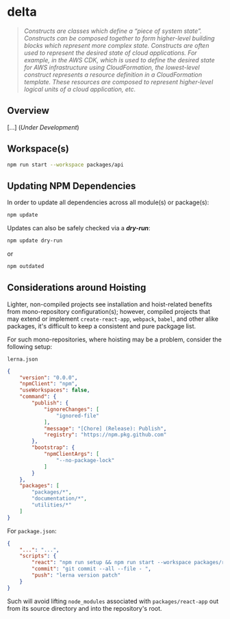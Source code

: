 # delta #

> *Constructs are classes which define a “piece of system state”. Constructs can be composed together to form higher-level building blocks which represent more complex state. Constructs are often used to represent the desired state of cloud applications. For example, in the AWS CDK, which is used to define the desired state for AWS infrastructure using CloudFormation, the lowest-level construct represents a resource definition in a CloudFormation template. These resources are composed to represent higher-level logical units of a cloud application, etc.*

## Overview ## 

[...] (*Under Development*)

## Workspace(s) ##

```bash
npm run start --workspace packages/api
```

## Updating NPM Dependencies ##

In order to update all dependencies across all module(s) or package(s):

```bash
npm update
```

Updates can also be safely checked via a ***dry-run***:

```bash
npm update dry-run
```

or

```bash
npm outdated
```

## Considerations around Hoisting ##

Lighter, non-compiled projects see installation and hoist-related benefits from mono-repository configuration(s); however, compiled projects that may extend or implement `create-react-app`, `webpack`, `babel`, and other alike packages, it's
difficult to keep a consistent and pure packgage list.

For such mono-repositories, where hoisting may be a problem, consider the following setup:

`lerna.json`

```json
{
    "version": "0.0.0",
    "npmClient": "npm",
    "useWorkspaces": false,
    "command": {
        "publish": {
            "ignoreChanges": [
                "ignored-file"
            ],
            "message": "[Chore] (Release): Publish",
            "registry": "https://npm.pkg.github.com"
        },
        "bootstrap": {
            "npmClientArgs": [
                "--no-package-lock"
            ]
        }
    },
    "packages": [
        "packages/*",
        "documentation/*",
        "utilities/*"
    ]
}
```

For `package.json`:

```json
{
    "...": "...",
    "scripts": {
        "react": "npm run setup && npm run start --workspace packages/react-app",
        "commit": "git commit --all --file - ",
        "push": "lerna version patch"
    }
}
```

Such will avoid lifting `node_modules` associated with `packages/react-app` out from its source directory and into the repository's root.
